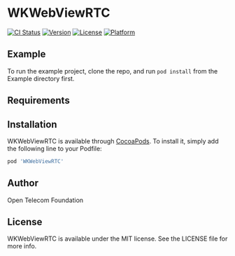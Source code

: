 # WKWebViewRTC

[![CI Status](https://img.shields.io/travis/JustDoIt9/WKWebViewRTC.svg?style=flat)](https://travis-ci.org/JustDoIt9/WKWebViewRTC)
[![Version](https://img.shields.io/cocoapods/v/WKWebViewRTC.svg?style=flat)](https://cocoapods.org/pods/WKWebViewRTC)
[![License](https://img.shields.io/cocoapods/l/WKWebViewRTC.svg?style=flat)](https://cocoapods.org/pods/WKWebViewRTC)
[![Platform](https://img.shields.io/cocoapods/p/WKWebViewRTC.svg?style=flat)](https://cocoapods.org/pods/WKWebViewRTC)

## Example

To run the example project, clone the repo, and run `pod install` from the Example directory first.

## Requirements

## Installation

WKWebViewRTC is available through [CocoaPods](https://cocoapods.org). To install
it, simply add the following line to your Podfile:

```ruby
pod 'WKWebViewRTC'
```

## Author

Open Telecom Foundation

## License

WKWebViewRTC is available under the MIT license. See the LICENSE file for more info.
